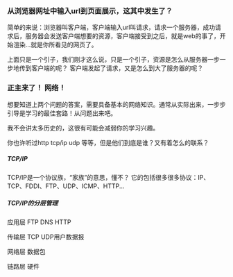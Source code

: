 ### 从浏览器网址中输入url到页面展示，这其中发生了？


简单的来说：浏览器叫客户端，客户端输入url叫请求，请求一个服务器，成功请求后，服务器会发送客户端想要的资源，客户端接受到之后，就是web的事了，开始渲染...就是你所看见的网页了。

上面只是一个引子，我们刚才这么说，只是一个引子，资源是怎么从服务器一步一步地传到客户端的呢？ 客户端发起了请求，又是怎么到大了服务器的呢？

### 正主来了！ 网络！
想要知道上两个问题的答案，需要具备基本的网络知识。通常从实际出来，一步步引导是学习的最佳套路！从问题出来吧。

我不会讲太多历史的，这很有可能会减弱你的学习兴趣。

你也许听过http tcp/ip udp 等等，但是他们到底是谁？又有着怎么的联系？

##### TCP/IP

TCP/IP是一个协议族，“家族”的意思，懂不？
它的包括很多很多协议：IP、 TCP、FDDI、FTP、UDP、ICMP、HTTP...

##### TCP/IP的分层管理

应用层  FTP
        DNS 
        HTTP



传输层 TCP UDP用户数据报


网络层 数据包


链路层 硬件


